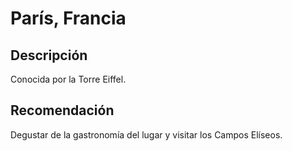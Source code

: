 # París, Francia

## Descripción
Conocida por la Torre Eiffel.

## Recomendación
Degustar de la gastronomía del lugar y visitar los Campos Elíseos.


